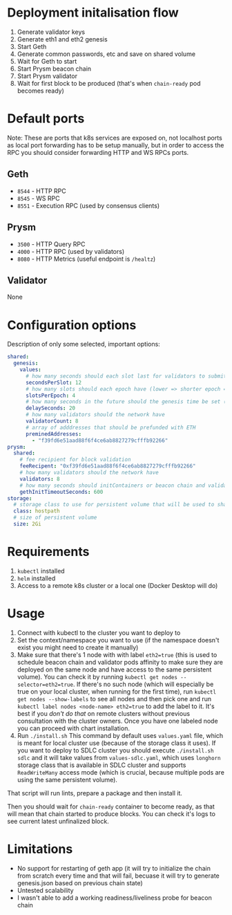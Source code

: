 # Deployment initalisation flow
1. Generate validator keys
2. Generate eth1 and eth2 genesis
3. Start Geth
4. Generate common passwords, etc and save on shared volume
5. Wait for Geth to start
6. Start Prysm beacon chain
7. Start Prysm validator
8. Wait for first block to be produced (that's when `chain-ready` pod becomes ready)

# Default ports 
Note: These are ports that k8s services are exposed on, not localhost ports as local port forwarding has to be setup manually, but in order to access the RPC you should consider forwarding HTTP and WS RPCs ports.

## Geth
* `8544` - HTTP RPC
* `8545` - WS RPC
* `8551` - Execution RPC (used by consensus clients)

## Prysm
* `3500` - HTTP Query RPC
* `4000` - HTTP RPC (used by validators)
* `8080` - HTTP Metrics (useful endpoint is `/healtz`)

## Validator
None

# Configuration options
Description of only some selected, important options:
``` yaml
shared:
  genesis:
    values:
      # how many seconds should each slot last for validators to submit attestations
      secondsPerSlot: 12
      # how many slots should each epoch have (lower => shorter epoch => faster finality)
      slotsPerEpoch: 4
      # how many seconds in the future should the genesis time be set (this has to be after beacon chain starts )
      delaySeconds: 20 
      # how many validators should the network have      
      validatorCount: 8 
      # array of adddresses that should be prefunded with ETH
      preminedAddresses:
        - "f39fd6e51aad88f6f4ce6ab8827279cfffb92266"      
prysm: 
  shared: 
    # fee recipient for block validation
    feeRecipent: "0xf39fd6e51aad88f6f4ce6ab8827279cfffb92266"
    # how many validators should the network have
    validators: 8
    # how many seconds should initContainers or beacon chain and validator wait for Geth to start
    gethInitTimeoutSeconds: 600 
storage:
  # storage class to use for persistent volume that will be used to share data betwen containers
  class: hostpath
  # size of persistent volume
  size: 2Gi
```

# Requirements
1. `kubectl` installed
2. `helm` installed
3. Access to a remote k8s cluster or a local one (Docker Desktop will do)

# Usage
1. Connect with kubectl to the cluster you want to deploy to
2. Set the context/namespace you want to use (if the namespace doesn't exist you might need to create it manually)
3. Make sure that there's 1 node with with label `eth2=true` (this is used to schedule beacon chain and validator pods affinity to make sure they are deployed on the same node and have access to the same persistent volume). You can check it by running `kubectl get nodes --selector=eth2=true`. If there's no such node (which will especially be true on your local cluster, when running for the first time), run `kubectl get nodes --show-labels` to see all nodes and then pick one and run `kubectl label nodes <node-name> eth2=true` to add the label to it. It's best if you *don't do that* on remote clusters without previous consultation with the cluster owners. 
Once you have one labeled node you can proceed with chart installation.
3. Run `./install.sh`
This command by default uses `values.yaml` file, which is meant for local cluster use (because of the storage class it uses). If you want to deploy to SDLC cluster you should execute `./install.sh sdlc` and it will take values from `values-sdlc.yaml`, which uses `longhorn` storage class that is available in SDLC cluster and supports `ReadWriteMany` access mode (which is crucial, because multiple pods are using the same persistent volume).

That script will run lints, prepare a package and then install it.

Then you should wait for `chain-ready` container to become ready, as that will mean that chain started to produce blocks. You can check it's logs to see current latest unfinalized block.

# Limitations
* No support for restarting of geth app (it will try to initialize the chain from scratch every time and that will fail, becuase it will try to generate genesis.json based on previous chain state)
* Untested scalability
* I wasn't able to add a working readiness/liveliness probe for beacon chain